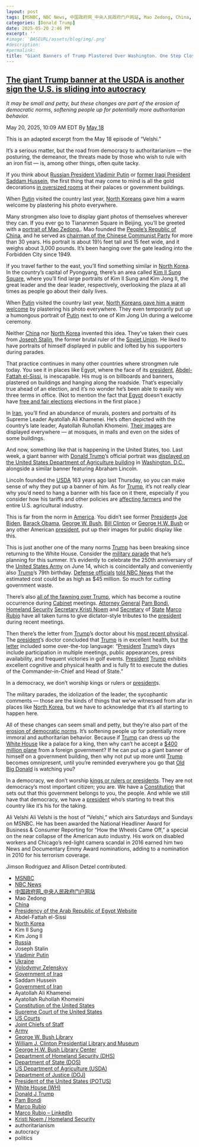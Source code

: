 ```yaml
---
layout: post
tags: [MSNBC, NBC News, 中国政府网_中央人民政府门户网站, Mao Zedong, China, Presidency of the Arab Republic of Egypt Website, Abdel-Fattah el-Sissi, North Korea, Kim Il Sung, Kim Jong Il, Russia, Joseph Stalin, Vladimir Putin, Ukraine, Volodymyr Zelenskyy, Government of Iraq, Saddam Hussein, Government of Iran, Ayatollah Ali Khamenei, Ayatollah Ruhollah Khomeini, Constitution of the United States, Supreme Court of the United States, US Courts, Joint Chiefs of Staff, Army, George W. Bush Library, William J. Clinton Presidential Library and Museum, George H.W. Bush Library Center, Department of Homeland Security (DHS), Department of State (DOS), US Department of Agriculture (USDA), Department of Justice (DOJ), President of the United States (POTUS), White House (WH), Donald J Trump, Pam Bondi, Marco Rubio, Marco Rubio – LinkedIn, Kristi Noem / Homeland Security, authoritarianism, autocracy, politics]
categories: [Donald Trump]
date: 2025-05-20 2:46 PM
excerpt: ''
#image: 'BASEURL/assets/blog/img/.png'
#description:
#permalink:
title: "Giant Banners of Trump Plastered Over Washington. One Step Closer to Authoritarianism:
---
```



## [The giant Trump banner at the USDA is another sign the U.S. is sliding into autocracy](https://www.msnbc.com/top-stories/latest/trump-usda-portrait-road-from-to-authoritarianism-rcna207709)

*It may be small and petty, but these changes are part of the erosion of democratic norms, softening people up for potentially more authoritarian behavior.*

May 20, 2025, 10:09 AM EDT
By [May 18](https://www.msnbc.com/velshi)

This is an adapted excerpt from the May 18 episode of “Velshi.”

It’s a serious matter, but the road from democracy to authoritarianism — the posturing, the demeanor, the threats made by those who wish to rule with an iron fist — is, among other things, often quite tacky.

If you think about [Russian President Vladimir Putin](https://www.msnbc.com/morning-joe/watch/-a-lot-of-storm-clouds-trump-to-speak-with-putin-in-high-stakes-phone-call-239865925570) or [former Iraqi President Saddam Hussein](https://www.msnbc.com/andrea-mitchell/10-years-ago-today-saddam-hussein-statue-top-msna56149), the first thing that may come to mind is all the gold decorations [in oversized rooms](https://www.nbcnews.com/news/world/vladimir-putin-ukraine-russia-crisis-long-table-kremlin-memes-rcna16670) at their palaces or government buildings.

When [Putin](http://kremlin.ru/) visited the country last year, [North Koreans](http://naenara.com.kp) gave him a warm welcome by plastering his photo everywhere.

Many strongmen also love to display giant photos of themselves wherever they can. If you ever go to Tiananmen Square in Beijing, you’ll be greeted with a [portrait of Mao Zedong.](https://www.loc.gov/item/2020714437/). Mao founded the [People’s Republic of China](https://www.gov.cn/), and he served as [chairman of the Chinese Communist Party](https://www.msnbc.com/opinion/msnbc-opinion/elon-musk-doge-china-cultural-revolution-mao-rcna193562) for more than 30 years. His portrait is about 19½ feet tall and 15 feet wide, and it weighs about 3,000 pounds. It’s been hanging over the gate leading into the Forbidden City since 1949.

If you travel farther to the east, you’ll find something similar in [North Korea](http://naenara.com.kp). In the country’s capital of Pyongyang, there’s an area called [Kim Il Sung Square](https://www.businessinsider.com/photos-supreme-leaders-north-korea-2018-10), where you’ll find large portraits of Kim Il Sung and Kim Jong Il, the great leader and the dear leader, respectively, overlooking the plaza at all times as people go about their daily lives.

When [Putin](http://kremlin.ru/) visited the country last year, [North Koreans gave him a warm welcome](https://www.theguardian.com/world/article/2024/jun/18/vladimir-putin-north-korea-visit-russian-[president](https://www.whitehouse.gov/)) by plastering his photo everywhere. They even temporarily put up a humongous portrait of [Putin](http://kremlin.ru/) next to one of Kim Jong Un during a welcome ceremony.

Neither [China](https://www.gov.cn/) nor [North Korea](http://naenara.com.kp) invented this idea. They’ve taken their cues from [Joseph Stalin](https://www.youtube.com/watch?v=RGgaAE_tgY8), the former brutal ruler of the [Soviet Union](http://kremlin.ru/). He liked to have portraits of himself displayed in public and lofted by his supporters during parades.

That practice continues in many other countries where strongmen rule today. You see it in places like Egypt, where the face of its [president](https://www.whitehouse.gov/), [Abdel-Fattah el-Sissi](https://www.thenationalnews.com/mena/egypt/2023/11/30/egyptians-fixated-on-gaza-war-see-el-sisi-posters-as-reminder-of-upcoming-vote/), is inescapable. His mug is on billboards and banners, plastered on buildings and hanging along the roadside. That’s especially true ahead of an election, and it’s no wonder he’s been able to easily win three terms in office. (Not to mention the fact that [Egypt](https://www.presidency.eg/) doesn’t exactly have [free and fair elections](https://www.hrw.org/news/2018/02/13/egypt-planned-[president](https://www.whitehouse.gov/)ial-vote-neither-free-nor-fair) elections in the first place.)

In [Iran](https://irangov.ir/), you’ll find an abundance of murals, posters and portraits of its Supreme Leader Ayatollah Ali Khamenei. He’s often depicted with the country’s late leader, Ayatollah Ruhollah Khomeini. [Their images](https://www.timesofisrael.com/iran-sends-conflicting-messages-with-clerics-divided-on-protest-response/) are displayed everywhere — at mosques, in malls and even on the sides of some buildings.

And now, something like that is happening in the United States, too. Last week, a giant banner with [Donald Trump](https://www.msnbc.com/donald-trump)’s official portrait was [displayed on the United States Department of Agriculture building](https://www.msnbc.com/msnbc/watch/dept-of-agriculture-hangs-giant-banner-of-trump-next-to-lincoln-239842885675) in [Washington, D.C.](https://dc.gov/), alongside a similar banner featuring Abraham Lincoln.

Lincoln founded the [USDA](https://www.usda.gov/) 163 years ago last Thursday, so you can make sense of why they put up a banner of him. As for [Trump](https://www.donaldjtrump.com/), it’s not really clear why you’d need to hang a banner with his face on it there, especially if you consider how his tariffs and other policies are [affecting farmers](https://www.msnbc.com/jose-diaz-balart/watch/trump-tariffs-creating-state-of-emergency-for-america-s-farmers-soybean-farmer-hits-back-233791557568) and the entire U.S. agricultural industry.

This is far from the norm in [America](https://www.usa.gov/). You didn’t see former [President](https://www.whitehouse.gov/)s [Joe Biden](https://bidenwhitehouse.archives.gov/), [Barack Obama](obamawhitehouse.archives.gov/), [George W. Bush](https://www.georgewbushlibrary.gov/), [Bill Clinton](https://www.clintonlibrary.gov/home) or [George H.W. Bush](https://www.bush41.org/) or any other American [president](https://www.whitehouse.gov/), put up their images for public display like this.

This is just another one of the many norms [Trump](https://www.donaldjtrump.com/) has been breaking since returning to the White House. Consider the [military parade](https://www.msnbc.com/opinion/msnbc-opinion/trump-military-parade-cost-birthday-rcna205872) that he’s planning for this summer. It’s evidently to celebrate the 250th anniversary of the [United States Army](https://www.army.mil/) on June 14, which is coincidentally and conveniently also [Trump](https://www.donaldjtrump.com/)’s 79th birthday. [Defense officials](https://www.defense.gov/) [told NBC News](https://www.nbcnews.com/politics/national-security/us-army-planning-parade-anniversary-trumps-birthday-rcna204512) that the estimated cost could be as high as $45 million. So much for cutting government waste.

There’s also [all of the fawning over Trump](https://www.mediaite.com/news/12-most-painfully-sycophantic-comments-from-trumps-kim-jong-il-style-cabinet-meeting/), which has become a routine occurrence during [Cabinet](https://www.whitehouse.gov/administration/the-cabinet/) meetings. [Attorney General](https://www.justice.gov/) [Pam Bondi](), [Homeland Security]() [Secretary Kristi Noem]() and [Secretary]() of [State]() [Marco Rubio]() have all taken turns to give dictator-style tributes to the [president](https://www.whitehouse.gov/) during recent meetings.

Then there’s the letter from [Trump](https://www.donaldjtrump.com/)’s doctor about his [most recent physical](https://www.msnbc.com/rachel-maddow-show/maddowblog/trump-physical-health-report-drug-prices-rcna206511). The [president](https://www.whitehouse.gov/)’s doctor concluded that [Trump](https://www.donaldjtrump.com/) is in excellent health, but [the letter](https://www.whitehouse.gov/briefings-statements/2025/04/memorandum-from-the-white-house-physician/) included some over-the-top language: “[President](https://www.whitehouse.gov/) [Trump](https://www.donaldjtrump.com/)’s days include participation in multiple meetings, public appearances, press availability, and frequent victories in golf events. [President](https://www.whitehouse.gov/) [Trump](https://www.donaldjtrump.com/) exhibits excellent cognitive and physical health and is fully fit to execute the duties of the Commander-in-Chief and Head of State.”

In a democracy, we don’t worship kings or rulers or [president](https://www.whitehouse.gov/)s.

The military parades, the idolization of the leader, the sycophantic comments — those are the kinds of things that we’ve witnessed from afar in places like [North Korea](http://naenara.com.kp), but we have to acknowledge that it’s all starting to happen here.

All of these changes can seem small and petty, but they’re also part of the [erosion of democratic norms](https://www.msnbc.com/opinion/msnbc-opinion/trump-law-firms-perkins-coie-jenner-block-rcna199677). It’s softening people up for potentially more immoral and authoritarian behavior. Because if [Trump](https://www.donaldjtrump.com/) can dress up the [White House](https://www.whitehouse.gov/) like a palace for a king, then why can’t he accept a [\$400 million plane](https://www.msnbc.com/the-last-word/watch/ali-velshi-just-when-you-think-trump-can-t-make-his-qatari-plane-controversy-worse-he-does-239799877675) from a foreign government? If he can put up a giant banner of himself on a government building, then why not put up more until [Trump](https://www.donaldjtrump.com/) becomes omnipresent, until you’re reminded everywhere you go that [Old Big Donald](https://www.donaldjtrump.com/) is watching you?

In a democracy, we don’t worship [kings or rulers or presidents](https://www.msnbc.com/rachel-maddow/watch/massive-no-kings-protest-expected-to-rain-on-donald-trump-s-military-parade-238976069690). They are not democracy’s most important citizen; you are. We have a [Constitution](https://constitution.congress.gov/) that sets out that this government belongs to you, the people. And while we still have that democracy, we have a [president](https://www.whitehouse.gov/) who’s starting to treat this country like it’s his for the taking.

Ali Velshi
Ali Velshi is the host of “Velshi,” which airs Saturdays and Sundays on MSNBC. He has been awarded the National Headliner Award for Business & Consumer Reporting for “How the Wheels Came Off,” a special on the near collapse of the American auto industry. His work on disabled workers and Chicago’s red-light camera scandal in 2016 earned him two News and Documentary Emmy Award nominations, adding to a nomination in 2010 for his terrorism coverage.

Jimson Rodriguez and Allison Detzel contributed.

- [MSNBC](https://www.msnbc.com/)
- [NBC News](https://www.nbcnews.com/)
- [中国政府网_中央人民政府门户网站](https://www.gov.cn/)
- Mao Zedong
- [China](https://english.www.gov.cn/)
- [Presidency of the Arab Republic of Egypt Website](https://www.presidency.eg/)
- Abdel-Fattah el-Sissi
- [North Korea](http://naenara.com.kp)
- Kim Il Sung
- Kim Jong Il
- [Russia](http://government.ru/)
- Joseph Stalin
- [Vladimir Putin](http://kremlin.ru/)
- [Ukraine](https://www.gov.ua/)
- [Volodymyr Zelenskyy](https://www.president.gov.ua/)
- [Government of Iraq](https://ur.gov.iq/)
- Saddam Hussein
- [Government of Iran](https://irangov.ir/)
- Ayatollah Ali Khamenei
- Ayatollah Ruhollah Khomeini
- [Constitution of the United States](https://constitution.congress.gov/)
- [Supreme Court of the United States](https://www.supremecourt.gov/)
- [US Courts](https://www.uscourts.gov/)
- [Joint Chiefs of Staff](https://www.jcs.mil/)
- [Army](https://www.army.mil/)
- [George W. Bush Library](https://www.georgewbushlibrary.gov/)
- [William J. Clinton Presidential Library and Museum](https://www.clintonlibrary.gov/)
- [George H.W. Bush Library Center](https://www.bush41.org/)
- [Department of Homeland Security (DHS)](https://www.dhs.gov/)
- [Department of State (DOS)](https://www.state.gov/)
- [US Department of Agriculture (USDA)](https://www.usda.gov/)
- [Department of Justice (DOJ)](https://www.justice.gov/)
- [President of the United States (POTUS)](https://www.whitehouse.gov/)
- [White House (WH)](https://www.whitehouse.gov/)
- [Donald J Trump](https://www.donaldjtrump.com/)
- [Pam Bondi](https://www.justice.gov/ag/staff-profile/meet-attorney-general)
- [Marco Rubio](https://www.state.gov/biographies/marco-rubio/)
- [Marco Rubio – LinkedIn](https://www.linkedin.com/in/marcorubio16/)
- [Kristi Noem / Homeland Security](https://www.dhs.gov/person/kristi-noem)
- authoritarianism 
- autocracy 
- politics 
